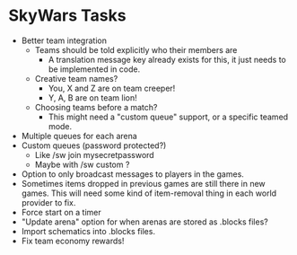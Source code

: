 SkyWars Tasks
=============

- Better team integration
  - Teams should be told explicitly who their members are
    - A translation message key already exists for this, it just needs to be implemented in code.
  - Creative team names?
    - You, X and Z are on team creeper!
    - Y, A, B are on team lion!
  - Choosing teams before a match?
    - This might need a "custom queue" support, or a specific teamed mode.
- Multiple queues for each arena
- Custom queues (password protected?)
  - Like /sw join mysecretpassword
  - Maybe with /sw custom <arena> <password>?
- Option to only broadcast messages to players in the games.
- Sometimes items dropped in previous games are still there in new games.
  This will need some kind of item-removal thing in each world provider to fix.
- Force start on a timer
- "Update arena" option for when arenas are stored as .blocks files?
- Import schematics into .blocks files.
- Fix team economy rewards!
